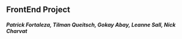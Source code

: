 ## FrontEnd Project 
##### Patrick Fortaleza, Tilman Queitsch, Gokay Abay, Leanne Sall, Nick Charvat